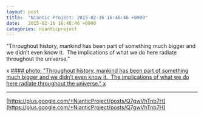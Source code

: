 ```yaml
---
layout: post
title:  "Niantic Project: 2015-02-16 16:46:46 +0900"
date:   2015-02-16 16:46:46 +0900
categories: nianticproject
---
```

"Throughout history, mankind has been part of something much bigger and we didn’t even know it.  The implications of what we do here radiate throughout the universe."

x
[#### photo: "Throughout history, mankind has been part of something much bigger and we didn’t even know it.  The implications of what we do here radiate throughout the universe."
x](https://lh3.googleusercontent.com/-P0JDOVKvV_I/VOGgX6jqy2I/AAAAAAAAe9Q/UOkaUGT8xk8/w1200-h1553/Junk.png "")
- - -
[https://plus.google.com/+NianticProject/posts/Q7gwVhTnb7H](https://plus.google.com/+NianticProject/posts/Q7gwVhTnb7H)
